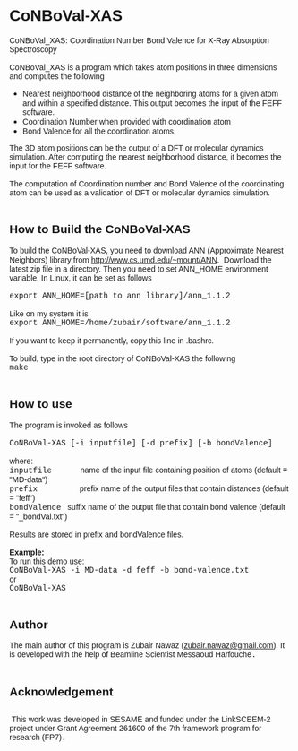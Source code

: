 
<html><head>
  
  <meta content="text/html; charset=ISO-8859-1" http-equiv="content-type">


</head><body>
<h1 style="font-family: Arial;">CoNBoVal-XAS</h1>

<span style="font-family: Arial;">CoNBoVal_XAS</span>: <span style="font-family: Arial;">Coordination Number Bond Valence for X-Ray
Absorption Spectroscopy<br>
<br>
CoNBoVal_XAS is a program which takes atom positions in three
dimensions and computes the following<br>
</span>
<ul>

  <li><span style="font-family: Arial;">Nearest neighborhood distance
of the neighboring atoms for a given atom and within a specified
distance</span>. <span style="font-family: Arial;">This output becomes
the input of the FEFF software.</span></li>
  <li><span style="font-family: Arial;">Coordination Number when
provided with coordination atom</span></li>
  <li><span style="font-family: Arial;">Bond Valence for all the
coordination atoms.</span></li>
</ul>

<span style="font-family: Arial;">The 3D atom positions can be the
output of a DFT or molecular dynamics simulation. After computing the
nearest neighborhood distance, it becomes the input for the FEFF
software.<br>
<br>
The computation of Coordination number and Bond Valence of the
coordinating atom can be used as a validation of DFT or molecular
dynamics simulation.<br>
<br>
</span>
<h2><span style="font-family: Arial;">How to Build the CoNBoVal-XAS</span></h2>

<span style="font-family: Arial;">To build the CoNBoVal-XAS, you need
to download ANN (Approximate Nearest Neighbors) library from <a href="http://www.cs.umd.edu/%7Emount/ANN">http://www.cs.umd.edu/~mount/ANN</a>.</span>&nbsp;
<span style="font-family: Arial;">Download the latest zip file in a
directory. Then you need to set ANN_HOME environment variable. In
Linux, it can be set as follows<br>
<br>
<span style="font-family: Courier New;">export ANN_HOME=[path to ann
library]</span></span><code style="border: medium none ; margin: 0px; padding: 0px; font-family: Courier New; font-size: 12px; background-color: transparent; white-space: pre; display: inline; line-height: inherit;"></code><span style="font-family: Arial;"><span style="font-family: Courier New;">/ann_1.1.2</span><br style="font-family: Courier New;">
<br>
Like on my system it is<br>
<span style="font-family: Courier New;">export
ANN_HOME=/home/zubair/software/ann_1.1.2</span><br>
<br>
If you want to keep it permanently, copy this line in .bashrc.<br>
<br>
To build, type in the root directory of CoNBoVal-XAS the following<br>
<span style="font-family: Courier New;">make</span><br>
<br>
</span>
<h2><span style="font-family: Arial;">How to use</span></h2>

<span style="font-family: Arial;">The program is invoked as follows<br>
<br><span style="font-family: Courier New;">
CoNBoVal-XAS [-i inputfile] [-d prefix] [-b bondValence]</span><br>
<br>
where:<br><span style="font-family: Courier New;">
inputfile&nbsp;</span>&nbsp;&nbsp; &nbsp;&nbsp;&nbsp; &nbsp;&nbsp;&nbsp; name
of the input file containing position of atoms (default = "MD-data")<br><span style="font-family: Courier New;">
prefix&nbsp;&nbsp;</span>&nbsp;&nbsp; &nbsp;&nbsp;&nbsp; &nbsp;&nbsp;
&nbsp;&nbsp; &nbsp; prefix name of the output files that contain
distances (default = "feff")<br><span style="font-family: Courier New;">
bondValence</span>&nbsp;&nbsp; suffix name of the output file that contain
bond valence (default = "_bondVal.txt")<br>
&nbsp;&nbsp;&nbsp; &nbsp;&nbsp;&nbsp; &nbsp;&nbsp;&nbsp;
&nbsp;&nbsp;&nbsp; &nbsp;&nbsp;&nbsp; <br>
Results are stored in prefix and bondValence files.<br>
<br><span style="font-weight: bold;">
Example:&nbsp;</span> &nbsp;&nbsp;&nbsp; &nbsp;&nbsp;&nbsp; &nbsp;&nbsp;&nbsp;
&nbsp;&nbsp; <br>
To run this demo use:<br>
<span style="font-family: Courier New;">CoNBoVal-XAS -i MD-data -d feff -b bond-valence.txt</span><br>
or<br><span style="font-family: Courier New;">
CoNBoVal-XAS<br>
<br>
</span></span>
<h2><span style="font-family: Arial;"><span style="font-family: Courier New;"><span style="font-family: Arial;">Author</span></span></span></h2>
<span style="font-family: Arial;"><span style="font-family: Courier New;"><span style="font-family: Arial;">The main author of this program is Zubair Nawaz (<a href="mailto:zubair.nawaz@gmail.com">zubair.nawaz@gmail.com</a>). It is developed with the help of Beamline Scientist Messaoud Harfouche</span>.<br>
<br>
</span></span>
<h2><span style="font-family: Arial;"><span style="font-family: Courier New;"><span style="font-family: Arial;">Acknowledgement</span></span></span></h2>
<h2><span style="font-family: Arial;"><span style="font-family: Courier New;"></span></span></h2>
<span style="font-family: Arial;"><span style="font-family: Courier New;"><span style="font-family: Arial;">&nbsp;</span><span style="font-family: Arial;">This
work was developed in SESAME and funded under the LinkSCEEM-2 project
under Grant Agreement 261600 of the 7th framework program for
research (FP7)</span>.<br>
</span>
</span>
<h2><span style="font-family: Arial;"></span></h2>

<span style="font-family: Arial;"><br>
</span><br>

<h2><span style="font-family: Arial;"></span></h2>

<br>

<br>
</body></html>
